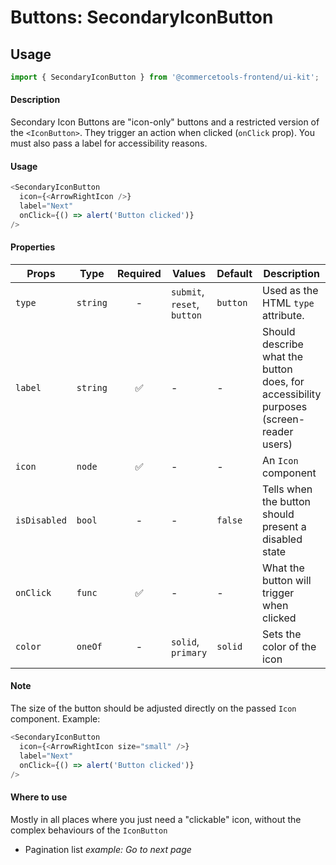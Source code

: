 # Buttons: SecondaryIconButton

## Usage

```js
import { SecondaryIconButton } from '@commercetools-frontend/ui-kit';
```

#### Description

Secondary Icon Buttons are "icon-only" buttons and a restricted version of the
`<IconButton>`. They trigger an action when clicked (`onClick` prop). You must
also pass a label for accessibility reasons.

#### Usage

```js
<SecondaryIconButton
  icon={<ArrowRightIcon />}
  label="Next"
  onClick={() => alert('Button clicked')}
/>
```

#### Properties

| Props        | Type     | Required | Values                      | Default  | Description                                                                            |
| ------------ | -------- | :------: | --------------------------- | -------- | -------------------------------------------------------------------------------------- |
| `type`       | `string` |    -     | `submit`, `reset`, `button` | `button` | Used as the HTML `type` attribute.                                                     |
| `label`      | `string` |    ✅    | -                           | -        | Should describe what the button does, for accessibility purposes (screen-reader users) |
| `icon`       | `node`   |    ✅    | -                           | -        | An `Icon` component                                                                    |
| `isDisabled` | `bool`   |    -     | -                           | `false`  | Tells when the button should present a disabled state                                  |
| `onClick`    | `func`   |    ✅    | -                           | -        | What the button will trigger when clicked                                              |
| `color`      | `oneOf`  |    -     | `solid`, `primary`          | `solid`  | Sets the color of the icon                                                             |

#### Note

The size of the button should be adjusted directly on the passed `Icon` component. Example:

```js
<SecondaryIconButton
  icon={<ArrowRightIcon size="small" />}
  label="Next"
  onClick={() => alert('Button clicked')}
/>
```

#### Where to use

Mostly in all places where you just need a "clickable" icon, without the complex
behaviours of the `IconButton`

- Pagination list _example: Go to next page_
